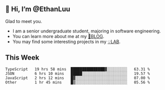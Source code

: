 ## 👋 Hi, I’m @EthanLuu

Glad to meet you.

- I am a senior undergraduate student, majoring in software engineering.
- You can learn more about me at my [📝BLOG](https://blog.ethanloo.cn).
- You may find some interesting projects in my [💡LAB](https://lab.ethanloo.cn).

## This Week
<!--START_SECTION:waka-->

```text
TypeScript   19 hrs 58 mins  ███████████████▓░░░░░░░░░   63.31 %
JSON         6 hrs 10 mins   █████░░░░░░░░░░░░░░░░░░░░   19.57 %
JavaScript   2 hrs 12 mins   █▓░░░░░░░░░░░░░░░░░░░░░░░   07.00 %
Other        1 hr 45 mins    █▒░░░░░░░░░░░░░░░░░░░░░░░   05.56 %
```

<!--END_SECTION:waka-->
